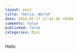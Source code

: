 ```yaml
---
layout: post
title: "Hello, World"
date: 2014-05-17 17:42:45 +0200
comments: false
published: false
categories: Misc
---
```

Hello

